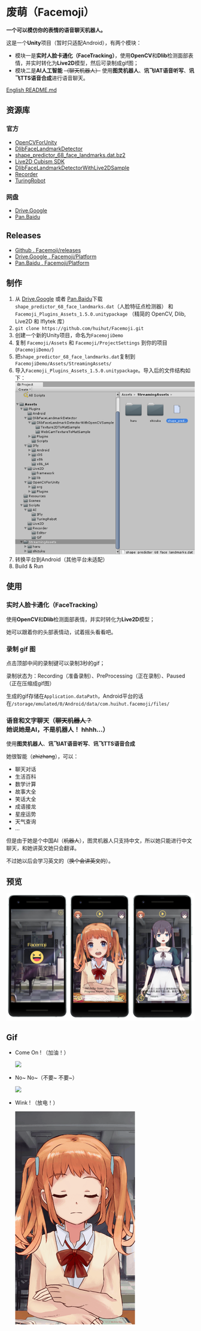 # 废萌（Facemoji）

**一个可以模仿你的表情的语音聊天机器人。**

这是一个**Unity**项目（暂时只适配Android），有两个模块：

* 模块一是**实时人脸卡通化（FaceTracking）**，使用**OpenCV**和**Dlib**检测面部表情，并实时转化为**Live2D**模型，然后可录制成gif图；
* 模块二是**AI人工智能** ~~（聊天机器人）~~ 使用**图灵机器人**、**讯飞IAT语音听写**、**讯飞TTS语音合成**进行语音聊天。

[English README.md](README.md)

## 资源库

### 官方

* [OpenCVForUnity](https://enoxsoftware.com/opencvforunity/)
* [DlibFaceLandmarkDetector](https://enoxsoftware.com/dlibfacelandmarkdetector/)
* [shape_predictor_68_face_landmarks.dat.bz2](http://dlib.net/files/shape_predictor_68_face_landmarks.dat.bz2)
* [Live2D Cubism SDK](http://sites.cybernoids.jp/cubism-sdk2_e/unity_2-1)
* [DlibFaceLandmarkDetectorWithLive2DSample](https://github.com/utibenkei/DlibFaceLandmarkDetectorWithLive2DSample)
* [Recorder](https://github.com/Chman/Moments)
* [TuringRobot](https://github.com/huihut/TuringRobot)

### 网盘

* [Drive.Google](https://drive.google.com/open?id=1ofJMFIdzXCdYYO3qO5hvrTQPJUumgSY-)
* [Pan.Baidu](https://pan.baidu.com/s/1U08B_wPY67Zh1RTwFhrihA)

## Releases

* [Github . Facemoji/releases](https://github.com/huihut/Facemoji/releases)
* [Drive.Google . Facemoji/Platform](https://drive.google.com/open?id=1ofJMFIdzXCdYYO3qO5hvrTQPJUumgSY-)
* [Pan.Baidu . Facemoji/Platform](https://pan.baidu.com/s/1U08B_wPY67Zh1RTwFhrihA)

## 制作

1. 从 [Drive.Google](https://drive.google.com/open?id=1ofJMFIdzXCdYYO3qO5hvrTQPJUumgSY-) 或者 [Pan.Baidu](https://pan.baidu.com/s/1U08B_wPY67Zh1RTwFhrihA)下载 `shape_predictor_68_face_landmarks.dat`（人脸特征点检测器） 和 `Facemoji_Plugins_Assets_1.5.0.unitypackage` （精简的 OpenCV, Dlib, Live2D 和 Iflytek 库） 
2. `git clone https://github.com/huihut/Facemoji.git`
2. 创建一个新的Unity项目，命名为`FacemojiDemo`
3. 复制 `Facemoji/Assets` 和 `Facemoji/ProjectSettings` 到你的项目 (`FacemojiDemo/`)
4. 把`shape_predictor_68_face_landmarks.dat`复制到`FacemojiDemo/Assets/StreamingAssets/`
5. 导入`Facemoji_Plugins_Assets_1.5.0.unitypackage`。导入后的文件结构如下：
    ![](Images/FacemojiDirectoryStructure.png)
6. 转换平台到Android（其他平台未适配）
7. Build & Run

## 使用

### 实时人脸卡通化（FaceTracking）

使用**OpenCV**和**Dlib**检测面部表情，并实时转化为**Live2D**模型；

她可以跟着你的头部表情动，试着摇头看看吧。

### 录制 gif 图

点击顶部中间的录制键可以录制3秒的gif；

录制状态为：Recording（准备录制）、PreProcessing（正在录制）、Paused（正在压缩成gif图）

生成的gif存储在`Application.dataPath`，Android平台的话在`/storage/emulated/0/Android/data/com.huihut.facemoji/files/`

### 语音和文字聊天（~~聊天机器人？~~ 她说她是AI，不是机器人！ hhhh...）

使用**图灵机器人**、**讯飞IAT语音听写**、**讯飞TTS语音合成**

她很智能（~~zhizhang~~），可以：

* 聊天对话
* 生活百科
* 数学计算
* 故事大全
* 笑话大全
* 成语接龙
* 星座运势
* 天气查询
* ...

但是由于她是个中国AI（~~机器人~~），图灵机器人只支持中文，所以她只能进行中文聊天，和她讲英文她只会翻译。

不过她以后会学习英文的（~~换个会讲英文的~~）。

## 预览

![](Images/Capture_Facemoji.png)

## Gif

* Come On ! （加油！）
    
    ![](Images/GifCapture-ComeOn.gif)

* No~ No~（不要~ 不要~）
    
    ![](Images/GifCapture-NoNo.gif)

* Wink ! （放电！）
    
    ![](Images/GifCapture-Spark.gif)